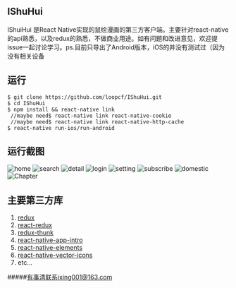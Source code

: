 ## IShuHui
IShuiHui 是React Native实现的鼠绘漫画的第三方客户端。主要针对react-native的api熟悉，以及redux的熟悉，不做商业用途。如有问题和改进意见，欢迎提issue一起讨论学习。ps.目前只导出了Android版本，iOS的并没有测试过（因为没有相关设备  




## 运行

```
$ git clone https://github.com/loopcf/IShuHui.git
$ cd IShuHui 
$ npm install && react-native link
 //maybe need$ react-native link react-native-cookie
 //maybe need$ react-native link react-native-http-cache
$ react-native run-ios/run-android
```
## 运行截图
![home](https://github.com/loopcf/IShuHui/blob/master/screenshot/home.png)
![search](https://github.com/loopcf/IShuHui/blob/master/screenshot/search.png)
![detail](https://github.com/loopcf/IShuHui/blob/master/screenshot/detail.png)
![login](https://github.com/loopcf/IShuHui/blob/master/screenshot/login.png)
![setting](https://github.com/loopcf/IShuHui/blob/master/screenshot/setting.png)
![subscribe](https://github.com/loopcf/IShuHui/blob/master/screenshot/subscribe.png)
![domestic](https://github.com/loopcf/IShuHui/blob/master/screenshot/domestic.png)
![Chapter](https://github.com/loopcf/IShuHui/blob/master/screenshot/Chapter.png)

## 主要第三方库

1. [redux](https://github.com/reactjs/redux)
2. [react-redux](https://github.com/reactjs/react-redux)
3. [redux-thunk](https://github.com/gaearon/redux-thunk)
4. [react-native-app-intro](https://github.com/FuYaoDe/react-native-app-intro)
5. [react-native-elements](https://github.com/react-native-training/react-native-elements)
6. [react-native-vector-icons](https://github.com/oblador/react-native-vector-icons)
7. etc...

#####有事清联系jxing001@163.com